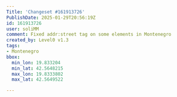 ```yaml
---
Title: 'Changeset #161913726'
PublishDate: 2025-01-29T20:56:19Z
id: 161913726
user: soliMM
comment: Fixed addr:street tag on some elements in Montenegro
created_by: Level0 v1.3
tags:
- Montenegro
bbox:
  min_lon: 19.833204
  min_lat: 42.5648215
  max_lon: 19.8333802
  max_lat: 42.5649522

---
```

